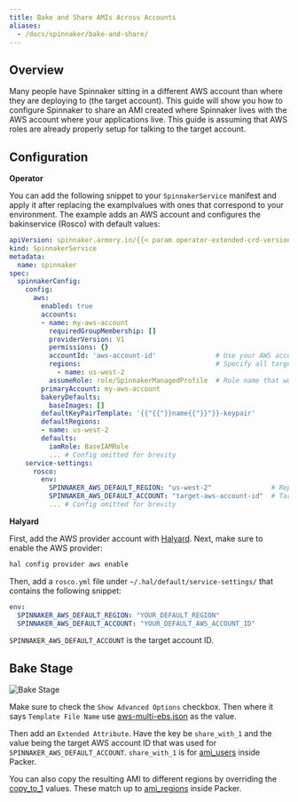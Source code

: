 ```yaml
---
title: Bake and Share AMIs Across Accounts
aliases:
  - /docs/spinnaker/bake-and-share/
---
```


## Overview

Many people have Spinnaker sitting in a different AWS account than where they are deploying to (the target account). This guide will show you how to configure Spinnaker to share an AMI created where Spinnaker lives with the AWS account where your applications live. This guide is assuming that AWS roles are already properly setup for talking to the target account.

## Configuration

**Operator**

You can add the following snippet to your `SpinnakerService` manifest and apply it after replacing the examplvalues with ones that correspond to your environment. The example adds an AWS account and configures the bakinservice (Rosco) with default values:

```yaml
apiVersion: spinnaker.armory.io/{{< param operator-extended-crd-version >}}
kind: SpinnakerService
metadata:
  name: spinnaker
spec:
  spinnakerConfig:
    config:
      aws:
        enabled: true
        accounts:
        - name: my-aws-account
          requiredGroupMembership: []
          providerVersion: V1
          permissions: {}
          accountId: 'aws-account-id'               # Use your AWS account id
          regions:                                  # Specify all target regions for deploying applications
            - name: us-west-2
          assumeRole: role/SpinnakerManagedProfile  # Role name that worker nodes of Spinnaker cluster caassume in the target account to make deployments and scan infrastructure
        primaryAccount: my-aws-account
        bakeryDefaults:
          baseImages: []
        defaultKeyPairTemplate: '{{"{{"}}name{{"}}"}}-keypair'
        defaultRegions:
        - name: us-west-2
        defaults:
          iamRole: BaseIAMRole
          ... # Config omitted for brevity
    service-settings:
      rosco:
        env:
          SPINNAKER_AWS_DEFAULT_REGION: "us-west-2"               # Replace by default bake region
          SPINNAKER_AWS_DEFAULT_ACCOUNT: "target-aws-account-id"  # Target AWS account id
          ... # Config omitted for brevity
```

**Halyard**

First, add the AWS provider account with [Halyard](https://www.spinnaker.io/reference/halyard/commands/#hal-config-provider-aws-account-add). Next, make sure to enable the AWS provider:

```bash
hal config provider aws enable
```

Then, add a `rosco.yml` file under `~/.hal/default/service-settings/` that contains the following snippet:

```yaml
env:
  SPINNAKER_AWS_DEFAULT_REGION: "YOUR_DEFAULT_REGION"
  SPINNAKER_AWS_DEFAULT_ACCOUNT: "YOUR_DEFAULT_AWS_ACCOUNT_ID"
```

`SPINNAKER_AWS_DEFAULT_ACCOUNT` is the target account ID.

## Bake Stage

![Bake Stage](/images/bake-and-share-1.png)

Make sure to check the `Show Advanced Options` checkbox. Then where it says `Template File Name` use [aws-multi-ebs.json](https://github.com/spinnaker/rosco/blob/ccb004e511b14642218aaf229923fefa0a9c250c/rosco-web/config/packer/aws-multi-ebs.json) as the value.

Then add an `Extended Attribute`. Have the key be `share_with_1` and the value being the target AWS account ID that was used for `SPINNAKER_AWS_DEFAULT_ACCOUNT`. `share_with_1` is for [ami_users](https://www.packer.io/docs/builders/amazon-ebs.html#ami_users) inside Packer.

You can also copy the resulting AMI to different regions by overriding the [copy_to_1](https://github.com/spinnaker/rosco/blob/ccb004e511b14642218aaf229923fefa0a9c250c/rosco-web/config/packer/aws-multi-ebs.json#L33) values. These match up to [ami_regions](https://www.packer.io/docs/builders/amazon-instance.html#ami_regions) inside Packer.

